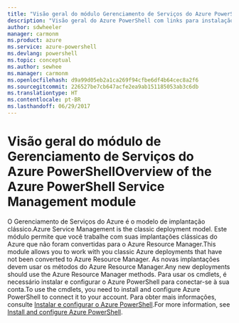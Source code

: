 ```yaml
---
title: "Visão geral do módulo Gerenciamento de Serviços do Azure PowerShell | Microsoft Docs"
description: "Visão geral do Azure PowerShell com links para instalação e configuração."
author: sdwheeler
manager: carmonm
ms.product: azure
ms.service: azure-powershell
ms.devlang: powershell
ms.topic: conceptual
ms.author: sewhee
ms.manager: carmonm
ms.openlocfilehash: d9a99d05eb2a1ca269f94cfbe6df4b64cec8a2f6
ms.sourcegitcommit: 226527be7cb647acfe2ea9ab151185053ab3c6db
ms.translationtype: HT
ms.contentlocale: pt-BR
ms.lasthandoff: 06/29/2017
---
```

# <a name="overview-of-the-azure-powershell-service-management-module"></a><span data-ttu-id="d6f3d-103">Visão geral do módulo de Gerenciamento de Serviços do Azure PowerShell</span><span class="sxs-lookup"><span data-stu-id="d6f3d-103">Overview of the Azure PowerShell Service Management module</span></span>

<span data-ttu-id="d6f3d-104">O Gerenciamento de Serviços do Azure é o modelo de implantação clássico.</span><span class="sxs-lookup"><span data-stu-id="d6f3d-104">Azure Service Management is the classic deployment model.</span></span> <span data-ttu-id="d6f3d-105">Este módulo permite que você trabalhe com suas implantações clássicas do Azure que não foram convertidas para o Azure Resource Manager.</span><span class="sxs-lookup"><span data-stu-id="d6f3d-105">This module allows you to work with you classic Azure deployments that have not been converted to Azure Resource Manager.</span></span> <span data-ttu-id="d6f3d-106">As novas implantações devem usar os métodos do Azure Resource Manager.</span><span class="sxs-lookup"><span data-stu-id="d6f3d-106">Any new deployments should use the Azure Resource Manager methods.</span></span> <span data-ttu-id="d6f3d-107">Para usar os cmdlets, é necessário instalar e configurar o Azure PowerShell para conectar-se à sua conta.</span><span class="sxs-lookup"><span data-stu-id="d6f3d-107">To use the cmdlets, you need to install and configure Azure PowerShell to connect it to your account.</span></span> <span data-ttu-id="d6f3d-108">Para obter mais informações, consulte [Instalar e configurar o Azure PowerShell](install-azure-ps.md).</span><span class="sxs-lookup"><span data-stu-id="d6f3d-108">For more information, see [Install and configure Azure PowerShell](install-azure-ps.md).</span></span>
